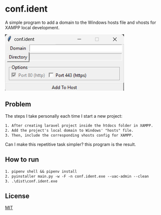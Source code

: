# conf.ident

A simple program to add a domain to the Windows hosts file and vhosts for XAMPP local development.

![Demo Image](img/demo.png)

## Problem

The steps I take personally each time I start a new project:

    1. After creating laravel project inside the htdocs folder in XAMPP.
    2. Add the project's local domain to Windows' "hosts" file.
    3. Then, include the corresponding vhosts config for XAMPP.

Can I make this repetitive task simpler? this program is the result.

## How to run

    1. pipenv shell && pipenv install
    2. pyinstaller main.py -w -F -n conf.ident.exe --uac-admin --clean
    3. .\dist\conf.ident.exe

## License

[MIT](https://choosealicense.com/licenses/mit/)